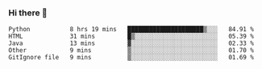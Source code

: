 ### Hi there 👋

<!--START_SECTION:waka-->

```text
Python           8 hrs 19 mins   █████████████████████▒░░░   84.91 %
HTML             31 mins         █▒░░░░░░░░░░░░░░░░░░░░░░░   05.39 %
Java             13 mins         ▓░░░░░░░░░░░░░░░░░░░░░░░░   02.33 %
Other            9 mins          ▒░░░░░░░░░░░░░░░░░░░░░░░░   01.70 %
GitIgnore file   9 mins          ▒░░░░░░░░░░░░░░░░░░░░░░░░   01.69 %
```

<!--END_SECTION:waka-->


<!--
**AnkelMauCastillo/AnkelMauCastillo** is a ✨ _special_ ✨ repository because its `README.md` (this file) appears on your GitHub profile.

Here are some ideas to get you started:

- 🔭 I’m currently working on ...
- 🌱 I’m currently learning ...
- 👯 I’m looking to collaborate on ...
- 🤔 I’m looking for help with ...
- 💬 Ask me about ...
- 📫 How to reach me: ...
- 😄 Pronouns: ...
- ⚡ Fun fact: ...
-->
